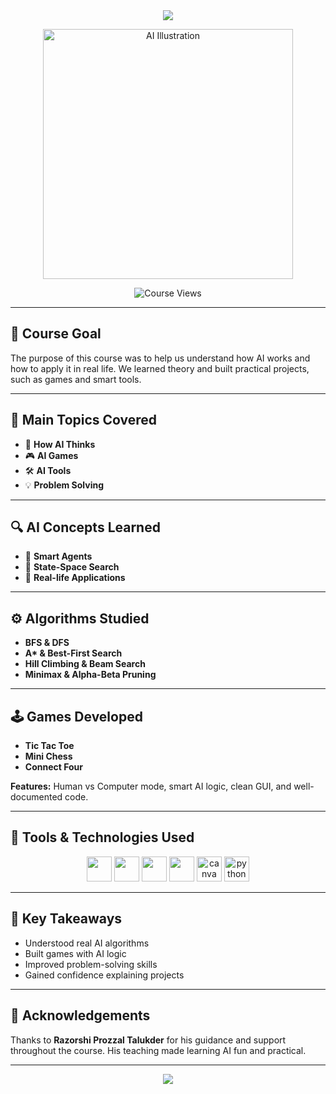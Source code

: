 <div align="center">
  <img src="https://readme-typing-svg.herokuapp.com?font=Architects+Daughter&color=4CAF50&size=40&center=true&vCenter=true&width=800&height=100&lines=Artificial+Intelligence+(AI)+Course+Overview;By+Tanjina+Akter+%F0%9F%91%8B;January+-+June+2025" />
</div>

<p align="center">
  <img src="https://media1.giphy.com/media/L8K62iTDkzGX6/giphy.gif" width="400" alt="AI Illustration"/>
</p>

<p align="center"> <img src="https://komarev.com/ghpvc/?username=hrithikd9&label=Course+Page+views&color=4CAF50&style=flat" alt="Course Views" /> </p>

---

## 🎯 Course Goal

The purpose of this course was to help us understand how AI works and how to apply it in real life. We learned theory and built practical projects, such as games and smart tools.

---

## 📌 Main Topics Covered

- 🤔 **How AI Thinks**
- 🎮 **AI Games**
- 🛠️ **AI Tools**
- 💡 **Problem Solving**

---

## 🔍 AI Concepts Learned

- 📌 **Smart Agents**
- 📌 **State-Space Search**
- 📌 **Real-life Applications**

---

## ⚙️ Algorithms Studied

- **BFS & DFS**
- **A\* & Best-First Search**
- **Hill Climbing & Beam Search**
- **Minimax & Alpha-Beta Pruning**

---

## 🕹️ Games Developed

- **Tic Tac Toe**
- **Mini Chess**
- **Connect Four**

**Features:** Human vs Computer mode, smart AI logic, clean GUI, and well-documented code.

---

## 🔧 Tools & Technologies Used

<p align="center">
  <img src="https://cdn.jsdelivr.net/gh/devicons/devicon/icons/python/python-original.svg" height="40" width="40" />
  <img src="https://cdn.jsdelivr.net/gh/devicons/devicon/icons/git/git-original.svg" height="40" width="40" />
  <img src="https://cdn.jsdelivr.net/gh/devicons/devicon/icons/vscode/vscode-original.svg" height="40" width="40" />
  <img src="https://cdn.jsdelivr.net/gh/devicons/devicon/icons/github/github-original.svg" height="40" width="40" />
  <img src="https://img.icons8.com/color/48/canva.png" height="40" width="40" alt="canva"/>
  <img src="https://img.icons8.com/color/48/python.png" height="40" width="40" alt="python"/>
</p>

---

## 🌟 Key Takeaways

- Understood real AI algorithms
- Built games with AI logic
- Improved problem-solving skills
- Gained confidence explaining projects

---

## 🙏 Acknowledgements

Thanks to **Razorshi Prozzal Talukder** for his guidance and support throughout the course. His teaching made learning AI fun and practical.

---

<p align="center">
  <img src="https://readme-typing-svg.herokuapp.com?font=Fira+Code&duration=3000&pause=1000&color=FF6B6B&center=true&vCenter=true&width=700&lines=Made+with+%E2%9D%A4%EF%B8%8F+using+AI+and+creativity" />
</p>